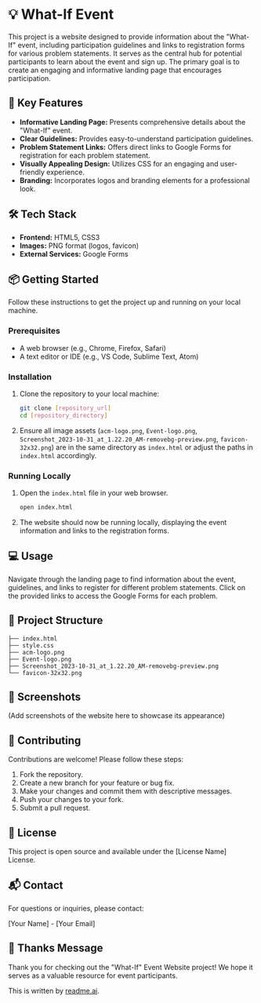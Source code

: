 # 💡 What-If Event

This project is a website designed to provide information about the "What-If" event, including participation guidelines and links to registration forms for various problem statements. It serves as the central hub for potential participants to learn about the event and sign up. The primary goal is to create an engaging and informative landing page that encourages participation.

## 🚀 Key Features

*   **Informative Landing Page:** Presents comprehensive details about the "What-If" event.
*   **Clear Guidelines:** Provides easy-to-understand participation guidelines.
*   **Problem Statement Links:** Offers direct links to Google Forms for registration for each problem statement.
*   **Visually Appealing Design:** Utilizes CSS for an engaging and user-friendly experience.
*   **Branding:** Incorporates logos and branding elements for a professional look.

## 🛠️ Tech Stack

*   **Frontend:** HTML5, CSS3
*   **Images:** PNG format (logos, favicon)
*   **External Services:** Google Forms

## 📦 Getting Started

Follow these instructions to get the project up and running on your local machine.

### Prerequisites

*   A web browser (e.g., Chrome, Firefox, Safari)
*   A text editor or IDE (e.g., VS Code, Sublime Text, Atom)

### Installation

1.  Clone the repository to your local machine:

    ```bash
    git clone [repository_url]
    cd [repository_directory]
    ```

2.  Ensure all image assets (`acm-logo.png`, `Event-logo.png`, `Screenshot_2023-10-31_at_1.22.20_AM-removebg-preview.png`, `favicon-32x32.png`) are in the same directory as `index.html` or adjust the paths in `index.html` accordingly.

### Running Locally

1.  Open the `index.html` file in your web browser.

    ```bash
    open index.html
    ```

2.  The website should now be running locally, displaying the event information and links to the registration forms.

## 💻 Usage

Navigate through the landing page to find information about the event, guidelines, and links to register for different problem statements. Click on the provided links to access the Google Forms for each problem.

## 📂 Project Structure

```
├── index.html
├── style.css
├── acm-logo.png
├── Event-logo.png
├── Screenshot_2023-10-31_at_1.22.20_AM-removebg-preview.png
└── favicon-32x32.png
```

## 📸 Screenshots

(Add screenshots of the website here to showcase its appearance)

## 🤝 Contributing

Contributions are welcome! Please follow these steps:

1.  Fork the repository.
2.  Create a new branch for your feature or bug fix.
3.  Make your changes and commit them with descriptive messages.
4.  Push your changes to your fork.
5.  Submit a pull request.

## 📝 License

This project is open source and available under the [License Name] License.

## 📬 Contact

For questions or inquiries, please contact:

[Your Name] - [Your Email]

## 💖 Thanks Message

Thank you for checking out the "What-If" Event Website project! We hope it serves as a valuable resource for event participants.

This is written by [readme.ai](https://readme-generator-phi.vercel.app/).
